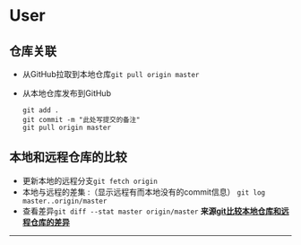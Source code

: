 # User

## 仓库关联

- 从GitHub拉取到本地仓库`git pull origin master`

- 从本地仓库发布到GitHub

  ```
  git add .
  git commit -m "此处写提交的备注"
  git pull origin master
  ```

  

## 本地和远程仓库的比较
- 更新本地的远程分支`git fetch origin`
- 本地与远程的差集 :（显示远程有而本地没有的commit信息）
`git log master..origin/master`
-  查看差异`git diff --stat master origin/master`
   **来源[git比较本地仓库和远程仓库的差异](https://blog.csdn.net/mazhongjia/article/details/106071316)**

---

